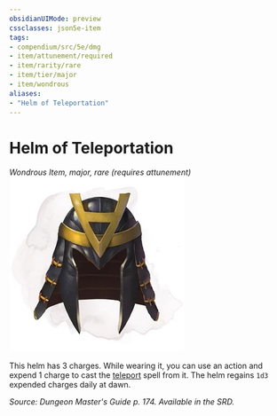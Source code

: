 ```yaml
---
obsidianUIMode: preview
cssclasses: json5e-item
tags:
- compendium/src/5e/dmg
- item/attunement/required
- item/rarity/rare
- item/tier/major
- item/wondrous
aliases: 
- "Helm of Teleportation"
---
```

# Helm of Teleportation
*Wondrous Item, major, rare (requires attunement)*  
![](https://raw.githubusercontent.com/5etools-mirror-2/5etools-img/main/items/DMG/Helm%20of%20Teleportation.webp#right)  


This helm has 3 charges. While wearing it, you can use an action and expend 1 charge to cast the [teleport](/3-Mechanics/CLI/spells/teleport.md) spell from it. The helm regains `1d3` expended charges daily at dawn.

*Source: Dungeon Master's Guide p. 174. Available in the SRD.*